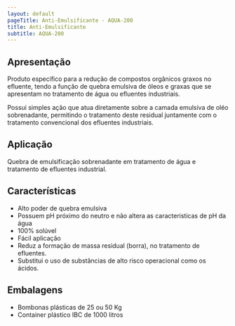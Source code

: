 ```yaml
---
layout: default
pageTitle: Anti-Emulsificante - AQUA-200
title: Anti-Emulsificante
subtitle: AQUA-200
---
```


## Apresentação

Produto especifico para a redução de compostos orgânicos graxos no efluente, tendo a função de quebra  emulsiva de óleos e graxas que se apresentam no tratamento de água ou efluentes industriais.

Possui simples ação que atua diretamente sobre a camada emulsiva de oléo sobrenadante, permitindo o tratamento deste residual juntamente com o tratamento convencional dos efluentes industriais.

## Aplicação
Quebra de emulsificação sobrenadante em tratamento de água e tratamento de efluentes industrial.

## Características

- Alto poder de quebra emulsiva
- Possuem pH próximo do neutro e não altera as caracteristicas de pH da água
- 100% solúvel
- Fácil aplicação
- Reduz a formação de massa residual (borra), no tratamento de efluentes.
- Substitui o uso de substâncias de alto risco operacional como os ácidos.

## Embalagens

- Bombonas plásticas de 25 ou 50 Kg
- Container plástico IBC de 1000 litros


